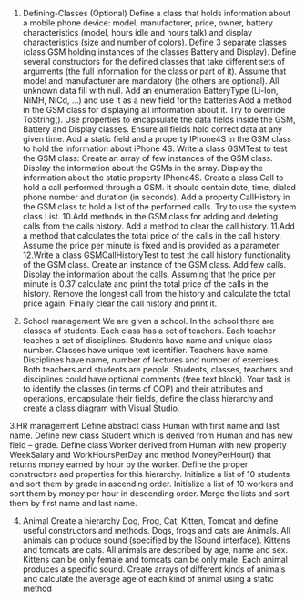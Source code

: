 1.	Defining-Classes (Optional)
Define a class that holds information about a mobile phone device: model, manufacturer, price, owner, battery characteristics (model, hours idle and hours talk) and display characteristics (size and number of colors). Define 3 separate classes (class GSM holding instances of the classes Battery and Display).
Define several constructors for the defined classes that take different sets of arguments (the full information for the class or part of it). Assume that model and manufacturer are mandatory (the others are optional). All unknown data fill with null.
Add an enumeration BatteryType (Li-Ion, NiMH, NiCd, …) and use it as a new field for the batteries
Add a method in the GSM class for displaying all information about it. Try to override ToString().
Use properties to encapsulate the data fields inside the GSM, Battery and Display classes. Ensure all fields hold correct data at any given time.
Add a static field and a property IPhone4S in the GSM class to hold the information about iPhone 4S.
Write a class GSMTest to test the GSM class: 
Create an array of few instances of the GSM class.
Display the information about the GSMs in the array.
Display the information about the static property IPhone4S.
Create a class Call to hold a call performed through a GSM. It should contain date, time, dialed phone number and duration (in seconds).
Add a property CallHistory in the GSM class to hold a list of the performed calls. Try to use the system class List. 10.Add methods in the GSM class for adding and deleting calls from the calls history. Add a method to clear the call history. 11.Add a method that calculates the total price of the calls in the call history. Assume the price per minute is fixed and is provided as a parameter. 12.Write a class GSMCallHistoryTest to test the call history functionality of the GSM class. 
Create an instance of the GSM class.
Add few calls.
Display the information about the calls.
Assuming that the price per minute is 0.37 calculate and print the total price of the calls in the history.
Remove the longest call from the history and calculate the total price again.
Finally clear the call history and print it.

2. School management
We are given a school. In the school there are classes of students. Each class has a set of teachers. Each teacher teaches a set of disciplines. Students have name and unique class number. Classes have unique text identifier. Teachers have name. Disciplines have name, number of lectures and number of exercises. Both teachers and students are people. Students, classes, teachers and disciplines could have optional comments (free text block).
	Your task is to identify the classes (in terms of  OOP) and their attributes and operations, encapsulate their fields, define the class hierarchy and create a class diagram with Visual Studio.

3.HR management
 Define abstract class Human with first name and last name. Define new class Student which is derived from Human and has new field – grade. Define class Worker derived from Human with new property WeekSalary and WorkHoursPerDay and method MoneyPerHour() that returns money earned by hour by the worker. Define the proper constructors and properties for this hierarchy. Initialize a list of 10 students and sort them by grade in ascending order. Initialize a list of 10 workers and sort them by money per hour in descending order. Merge the lists and sort them by first name and last name.

4. Animal
Create a hierarchy Dog, Frog, Cat, Kitten, Tomcat and define useful constructors and methods. Dogs, frogs and cats are Animals. All animals can produce sound (specified by the ISound interface). Kittens and tomcats are cats. All animals are described by age, name and sex. Kittens can be only female and tomcats can be only male. Each animal produces a specific sound. Create arrays of different kinds of animals and calculate the average age of each kind of animal using a static method 

